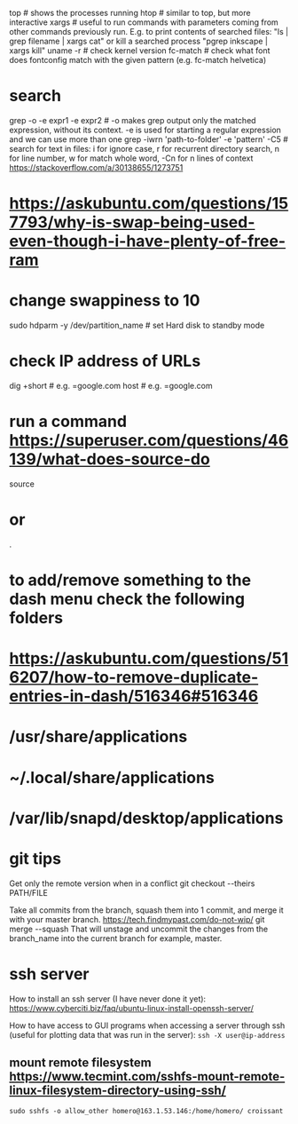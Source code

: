 top # shows the processes running
htop # similar to top, but more interactive
xargs # useful to run commands with parameters coming from other commands previously run. E.g. to print contents of searched files: "ls | grep filename | xargs cat" or kill a searched process "pgrep inkscape | xargs kill"
uname -r # check kernel version
fc-match <font-name> # check what font does fontconfig match with the given pattern (e.g. fc-match helvetica)

# search
grep -o -e expr1 -e expr2 # -o makes grep output only the matched expression, without its context. -e is used for starting a regular expression and we can use more than one
grep -iwrn 'path-to-folder' -e 'pattern' -C5 # search for text in files:  i for ignore case, r for recurrent directory search, n for line number, w for match whole word, -Cn for n lines of context  https://stackoverflow.com/a/30138655/1273751

# https://askubuntu.com/questions/157793/why-is-swap-being-used-even-though-i-have-plenty-of-free-ram
# change swappiness to 10

sudo  hdparm -y /dev/partition_name # set Hard disk to standby mode

# check IP address of URLs
dig +short <url>  # e.g. <url>=google.com
host <url>  # e.g. <url>=google.com

# run a command https://superuser.com/questions/46139/what-does-source-do
source <filename>
# or
. <filename>

# to add/remove something to the dash menu check the following folders 
# https://askubuntu.com/questions/516207/how-to-remove-duplicate-entries-in-dash/516346#516346
# /usr/share/applications
# ~/.local/share/applications
# /var/lib/snapd/desktop/applications


# git tips

Get only the remote version when in a conflict
    git checkout --theirs PATH/FILE

Take all commits from the branch, squash them into 1 commit, and merge it with your master branch.
https://tech.findmypast.com/do-not-wip/
    git merge --squash <branch-name>
That will unstage and uncommit the changes from the branch_name into the current branch for example, master.

# ssh server

How to install an ssh server (I have never done it yet):
https://www.cyberciti.biz/faq/ubuntu-linux-install-openssh-server/

How to have access to GUI programs when accessing a server through ssh (useful for plotting data that was run in the server):
`ssh -X user@ip-address`

## mount remote filesystem  https://www.tecmint.com/sshfs-mount-remote-linux-filesystem-directory-using-ssh/
`sudo sshfs -o allow_other homero@163.1.53.146:/home/homero/ croissant`

